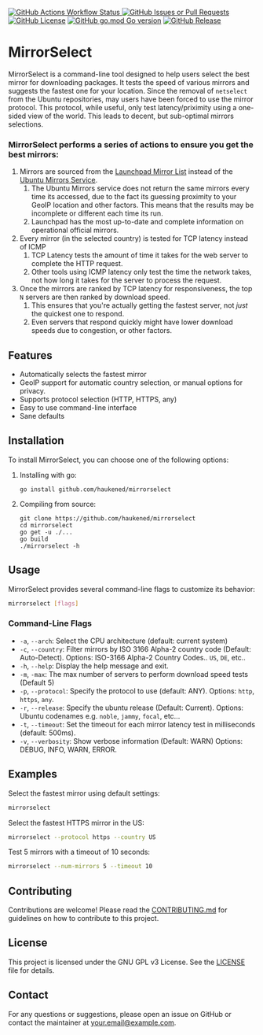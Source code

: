 [![GitHub Actions Workflow Status](https://img.shields.io/github/actions/workflow/status/haukened/mirrorselect/dev.yml) ](https://github.com/haukened/mirrorselect/actions)
[![GitHub Issues or Pull Requests](https://img.shields.io/github/issues/haukened/mirrorselect)](https://github.com/haukened/mirrorselect/issues)
[![GitHub License](https://img.shields.io/github/license/haukened/mirrorselect)](https://github.com/haukened/mirrorselect/blob/main/LICENSE)
[![GitHub go.mod Go version](https://img.shields.io/github/go-mod/go-version/haukened/mirrorselect)](https://go.dev/dl/)
[![GitHub Release](https://img.shields.io/github/v/release/haukened/mirrorselect)](https://github.com/haukened/mirrorselect/releases)

# MirrorSelect

MirrorSelect is a command-line tool designed to help users select the best mirror for downloading packages. It tests the speed of various mirrors and suggests the fastest one for your location. Since the removal of `netselect` from the Ubuntu repositories, may users have been forced to use the mirror protocol.  This protocol, while useful, only test latency/priximity using a one-sided view of the world.  This leads to decent, but sub-optimal mirrors selections.

### MirrorSelect performs a series of actions to ensure you get the best mirrors:

1. Mirrors are sourced from the [Launchpad Mirror List](https://launchpad.net/ubuntu/+archivemirrors) instead of the [Ubuntu Mirrors Service](http://mirrors.ubuntu.com/).
    1. The Ubuntu Mirrors service does not return the same mirrors every time its accessed, due to the fact its guessing proximity to your GeoIP location and other factors.  This means that the results may be incomplete or different each time its run.
    1. Launchpad has the most up-to-date and complete information on operational official mirrors.
1. Every mirror (in the selected country) is tested for TCP latency instead of ICMP
    1. TCP Latency tests the amount of time it takes for the web server to complete the HTTP request.
    1. Other tools using ICMP latency only test the time the network takes, not how long it takes for the server to process the request.
1. Once the mirrors are ranked by TCP latency for responsiveness, the top `N` servers are then ranked by download speed.
    1. This ensures that you're actually getting the fastest server, not _just_ the quickest one to respond.
    1. Even servers that respond quickly might have lower download speeds due to congestion, or other factors.

## Features

- Automatically selects the fastest mirror
- GeoIP support for automatic country selection, or manual options for privacy.
- Supports protocol selection (HTTP, HTTPS, any)
- Easy to use command-line interface
- Sane defaults

## Installation

To install MirrorSelect, you can choose one of the following options:

1. Installing with go:
    
    ```
    go install github.com/haukened/mirrorselect
    ```

2. Compiling from source:

    ```
    git clone https://github.com/haukened/mirrorselect
    cd mirrorselect
    go get -u ./...
    go build
    ./mirrorselect -h
    ```

## Usage

MirrorSelect provides several command-line flags to customize its behavior:

```sh
mirrorselect [flags]
```

### Command-Line Flags

- `-a`, `--arch`: Select the CPU architecture (default: current system)
- `-c`, `--country`: Filter mirrors by ISO 3166 Alpha-2 country code (Default: Auto-Detect). Options: ISO-3166 Alpha-2 Country Codes.. `US`, `DE`, etc..
- `-h`, `--help`: Display the help message and exit.
- `-m`, `-max`: The max number of servers to perform download speed tests (Default 5)
- `-p`, `--protocol`: Specify the protocol to use (default: ANY). Options: `http`, `https`, `any`.
- `-r`, `--release`: Specify the ubuntu release (Default: Current). Options: Ubuntu codenames e.g. `noble`, `jammy`, `focal`, etc...
- `-t`, `--timeout`: Set the timeout for each mirror latency test in milliseconds (default: 500ms).
- `-v`, `--verbosity`: Show verbose information (Default: WARN) Options: DEBUG, INFO, WARN, ERROR.

## Examples

Select the fastest mirror using default settings:

```sh
mirrorselect
```

Select the fastest HTTPS mirror in the US:

```sh
mirrorselect --protocol https --country US
```

Test 5 mirrors with a timeout of 10 seconds:

```sh
mirrorselect --num-mirrors 5 --timeout 10
```

## Contributing

Contributions are welcome! Please read the [CONTRIBUTING.md](CONTRIBUTING.md) for guidelines on how to contribute to this project.

## License

This project is licensed under the GNU GPL v3 License. See the [LICENSE](LICENSE) file for details.

## Contact

For any questions or suggestions, please open an issue on GitHub or contact the maintainer at your.email@example.com.
